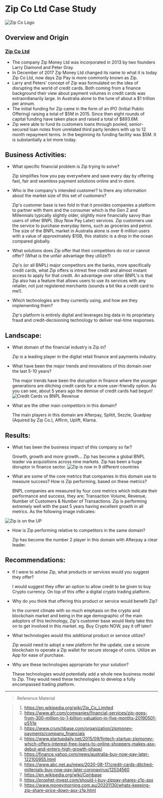 # Zip Co Ltd Case Study
![Zip Co Logo](https://zip.co/nz/wp-content/uploads/2019/11/Primary-Logo-Colour-600x249.png)

## Overview and Origin

### [Zip Co Ltd](https://zip.co/au)
* The company Zip Money Ltd was incorporated in 2013 by two founders Larry Diamond and Peter Gray.
* In December of 2017 Zip Money Ltd changed its name to what it is today Zip Co Ltd, now days Zip Pay is more commonly known as Zip.
* Larry and Peters' concept of Zip was formulated on the idea of disrupting the world of credit cards. Both coming from a finance background their view about payment volumes in credit cards was extraordianarily large.  In Australia alone to the tune of about a $1 trillion per annum.
* The initial funding for Zip came in the form of an IPO (Initial Public Offering) raising a total of $5M in 2015.  Since then eight rounds of capital funding have taken place and raised a total of $893.6M.
* Zip were able to fund its customers loans through pooled, senior-secured loan notes from unrelated third party lenders with up to 12 month repayment terms.  In the beginning its funding facility was $5M.  It is substantially a lot more today.

## Business Activities:
* What specific financial problem is Zip trying to solve?
    
    Zip simplifies how you pay everywhere and save every day by offering fast, fair and seamless payment solutions online and in-store.
* Who is the company's intended customer? Is there any information about the market size of this set of customers?
    
    Zip's customer base is two fold in that it provides companies a platform to partner with them and the consumer which is the Gen  Z and Millennials typically slightly older, slightly more financially savvy than users of other BNPL (Buy Now Pay Later) services.  Zip customers use the service to purchase everyday items, such as groceries and petrol.
The size of the BNPL market in Australia alone is over 6 million users with a value of approximately $10B, this statistic is a drop in the ocean compared globally.
* What solutions does Zip offer that their competitors do not or cannot offer? (What is the unfair advantage they utilize?)

    Zip's (or all BNPL) major competitors are the banks, more specifically credit cards, what Zip offers is intrest free credit and almost instant access to apply for that credit.
An advantage over other BNPL's is that Zip also has a feature that allows users to use its services with any retailer, not just registered merchants (sounds a bit like a credit card to me!).
* Which technologies are they currently using, and how are they implementing them?
    
    Zip's platform is entirely digital and leverages big data in its proprietary fraud and credit-decisioning technology to deliver real-time responses.  

## Landscape:
* What domain of the financial industry is Zip in?

    Zip is a leading player in the digital retail finance and payments industry.

* What have been the major trends and innovations of this domain over the last 5-10 years?

    The major trends have been the disruption in finance where the younger generations are ditching credit cards for a more user-friendly option. As you can see, about 5 years ago the demise of credit cards had begun! 
![Credit Cards vs BNPL Revenue](https://live-production.wcms.abc-cdn.net.au/a865cf3a1dcc86cd14bfea0063fcc6c5?impolicy=wcms_crop_resize&cropH=921&cropW=1640&xPos=137&yPos=71&width=862&height=485)


* What are the other main competitors in this domain?
    
    The main players in this domain are Afterpay, Splitit, Sezzle, Quadpay (Aquired by Zip Co.), Affirm, Uplift, Klarna.

## Results:
* What has been the business impact of this company so far?

    Growth, growth and more growth... Zip has become a global BNPL leader via acquisitions across nine markets.  Zip has been a huge disruptor in finance sector.
    ![Zip is now in 9 different countries](https://i0.wp.com/prophet-invest.com/wp-content/uploads/2021/03/image-2.png?w=934&ssl=1)



* What are some of the core metrics that companies in this domain use to measure success?  How is Zip performing, based on these metrics?

    BNPL companies are measured by four core metrics which indicate their performance and success, they are; Transaction Volume, Revenue, Number of Customers & Number of Transactions.  Zip is performing extremely well with the past 5 years having excellent growth in all metrics.  As the following image indicates:

![Zip is on the UP](https://2sdyuft3m8u44r50x3q3y1b1-wpengine.netdna-ssl.com/wp-content/uploads/2020/11/asx-z1p-growth-statistics.jpg)

* How is Zip performing relative to competitors in the same domain?

    Zip has become the number 2 player in this domain with Afterpay a clear leader.

## Recommendations:
* If I were to advise Zip, what products or services would you suggest they offer?

    I would suggest they offer an option to allow credit to be given to buy Crypto currency.  On top of this offer a digital crypto trading platform.

* Why do you think that offering this product or service would benefit Zip?

    In the current climate with so much emphasis on the crypto and blockchain market and being in the age demographic of the main adoptors of this technology, Zip's customer base would likely take this on to get involved in this market. eg. Buy Crypto NOW, pay it off later!

* What technologies would this additional product or service utilize?

    Zip would need to adopt a new platform for the update, use a secure blockchain to operate a Zip wallet for secure storage of coins.  Utilize an App for ease of purchase. 

* Why are these technologies appropriate for your solution?

    These technologies would potentially add a whole new business model to Zip.  They would need these technologies to develop a fully encompassed trading platform.

___
>Reference Material

>1. https://en.wikipedia.org/wiki/Zip_Co_Limited
>2. https://www.afr.com/companies/financial-services/zip-goes-from-300-million-to-1-billion-valuation-in-five-months-20190501-p51j1e
>3. https://www.crunchbase.com/organization/zipmoney-payments/company_financials
>4. https://www.startupdaily.net/2015/09/fintech-startup-zipmoney-which-offers-interest-free-loans-to-online-shoppers-makes-asx-debut-and-enters-high-growth-phase/
>5. https://finance.yahoo.com/news/australia-buy-now-pay-later-122100955.html
>6. https://www.abc.net.au/news/2020-08-17/credit-cards-ditched-millenials-buy-now-pay-later-coronavirus/12534560
>7. https://en.wikipedia.org/wiki/Coinbase
>8. https://prophet-invest.com/should-i-buy-zippay-shares-z1p-asx
>9. https://www.moneymorning.com.au/20201130/whats-keeping-zip-share-price-down-asx-z1p.html
